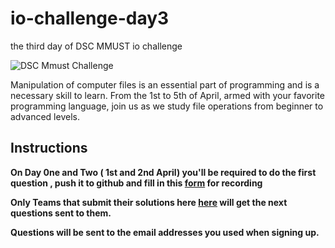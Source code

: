# io-challenge-day3
the third  day of DSC MMUST io challenge 


![DSC Mmust Challenge](https://raw.githubusercontent.com/dscmmust/IO-Challenge-Day-One/master/IoChallenge.jpeg)

Manipulation of computer files is an essential part of programming and is a necessary skill to learn. 
From the 1st to 5th of April, armed with your favorite programming language, join us  as we study file operations from beginner to advanced levels.


## Instructions

**On Day 0ne and Two ( 1st and 2nd April) you'll be required to do the first question , push it to github and fill in this
[form](https://docs.google.com/forms/d/e/1FAIpQLSeAft1A53Ya9EGU6-4C8mUoUgI96pT3_oTh_jlmttBeIOBypA/viewform)  for recording**

**Only Teams that submit their solutions  here [here](https://docs.google.com/forms/d/e/1FAIpQLSeAft1A53Ya9EGU6-4C8mUoUgI96pT3_oTh_jlmttBeIOBypA/viewform) will get the next questions sent to them.**

__Questions will be sent to the email addresses you used when signing up.__




